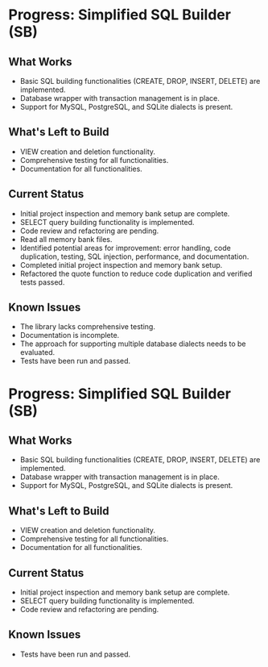 # Progress: Simplified SQL Builder (SB)

## What Works
- Basic SQL building functionalities (CREATE, DROP, INSERT, DELETE) are implemented.
- Database wrapper with transaction management is in place.
- Support for MySQL, PostgreSQL, and SQLite dialects is present.

## What's Left to Build
- VIEW creation and deletion functionality.
- Comprehensive testing for all functionalities.
- Documentation for all functionalities.

## Current Status
- Initial project inspection and memory bank setup are complete.
- SELECT query building functionality is implemented.
- Code review and refactoring are pending.
- Read all memory bank files.
- Identified potential areas for improvement: error handling, code duplication, testing, SQL injection, performance, and documentation.
- Completed initial project inspection and memory bank setup.
- Refactored the quote function to reduce code duplication and verified tests passed.

## Known Issues
- The library lacks comprehensive testing.
- Documentation is incomplete.
- The approach for supporting multiple database dialects needs to be evaluated.
- Tests have been run and passed.
# Progress: Simplified SQL Builder (SB)

## What Works
- Basic SQL building functionalities (CREATE, DROP, INSERT, DELETE) are implemented.
- Database wrapper with transaction management is in place.
- Support for MySQL, PostgreSQL, and SQLite dialects is present.

## What's Left to Build
- VIEW creation and deletion functionality.
- Comprehensive testing for all functionalities.
- Documentation for all functionalities.

## Current Status
- Initial project inspection and memory bank setup are complete.
- SELECT query building functionality is implemented.
- Code review and refactoring are pending.

## Known Issues
- Tests have been run and passed.
